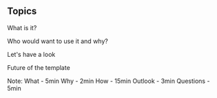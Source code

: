 <!-- .element: class="overview" -->
## Topics

What is it?

Who would want to use it and why?

Let's have a look

Future of the template

Note:
What - 5min
Why  - 2min
How  - 15min
Outlook - 3min
Questions - 5min
